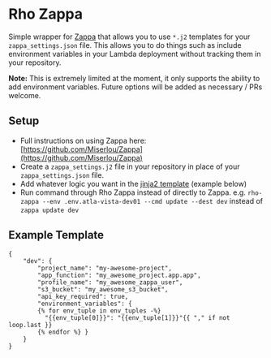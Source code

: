 # Rho Zappa

Simple wrapper for [Zappa](https://www.zappa.io/) that allows you to use `*.j2`
templates for your `zappa_settings.json` file. This allows you to do things
such as include environment variables in your Lambda deployment without
tracking them in your repository.

__Note:__ This is extremely limited at the moment, it only supports the ability
to add environment variables. Future options will be added as necessary / PRs
welcome.

## Setup

* Full instructions on using Zappa here:
[https://github.com/Miserlou/Zappa](https://github.com/Miserlou/Zappa)
* Create a `zappa_settings.j2` file in your repository in place of your
`zappa_settings.json` file.
* Add whatever logic you want in the
[jinja2 template](http://jinja.pocoo.org/docs/2.9/) (example below)
* Run command through Rho Zappa instead of directly to Zappa. e.g.
`rho-zappa --env .env.atla-vista-dev01 --cmd update --dest dev` instead of
`zappa update dev`

## Example Template
```
{
    "dev": {
        "project_name": "my-awesome-project",
        "app_function": "my_awesome_project.app.app",
        "profile_name": "my_awesome_zappa_user",
        "s3_bucket": "my_awesome_s3_bucket",
        "api_key_required": true,
        "environment_variables": {
        {% for env_tuple in env_tuples -%}
          "{{env_tuple[0]}}": "{{env_tuple[1]}}"{{ "," if not loop.last }}
        {% endfor %} }
    }
}
```
